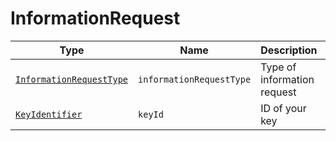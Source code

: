 # InformationRequest

Type|Name|Description|Repeated?
-|-|-|-
[`InformationRequestType`](../enums/inforeqtype)|`informationRequestType`|Type of information request|no
[`KeyIdentifier`](keyidentifier)|`keyId`|ID of your key|no
